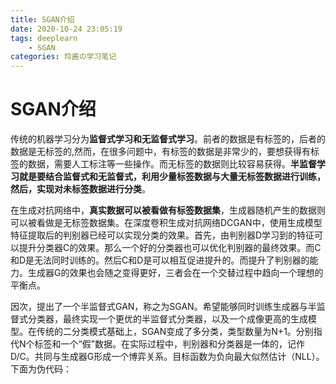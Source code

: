 ```yaml
---
title: SGAN介绍
date: 2020-10-24 23:05:19
tags: deeplearn
    - SGAN
categories: 玲酱の学习笔记
---
```




# SGAN介绍
传统的机器学习分为**监督式学习和无监督式学习**。前者的数据是有标签的，后者的数据是无标签的,然而，在很多问题中，有标签的数据是非常少的，要想获得有标签的数据，需要人工标注等一些操作。而无标签的数据则比较容易获得。**半监督学习就是要结合监督式和无监督式，利用少量标签数据与大量无标签数据进行训练，然后，实现对未标签数据进行分类**。

在生成对抗网络中，**真实数据可以被看做有标签数据集**，生成器随机产生的数据则可以被看做是无标签数据集。在深度卷积生成对抗网络DCGAN中，使用生成模型特征提取后的判别器已经可以实现分类的效果。首先，由判别器D学习到的特征可以提升分类器C的效果。那么一个好的分类器也可以优化判别器的最终效果。而C和D是无法同时训练的。然后C和D是可以相互促进提升的。而提升了判别器的能力。生成器G的效果也会随之变得更好，三者会在一个交替过程中趋向一个理想的平衡点。

因次，提出了一个半监督式GAN，称之为SGAN。希望能够同时训练生成器与半监督式分类器，最终实现一个更优的半监督式分类器，以及一个成像更高的生成模型。在传统的二分类模式基础上，SGAN变成了多分类，类型数量为N+1。分别指代N个标签和一个“假”数据。在实际过程中，判别器和分类器是一体的，记作D/C。共同与生成器G形成一个博弈关系。目标函数为负向最大似然估计（NLL）。下面为伪代码：
